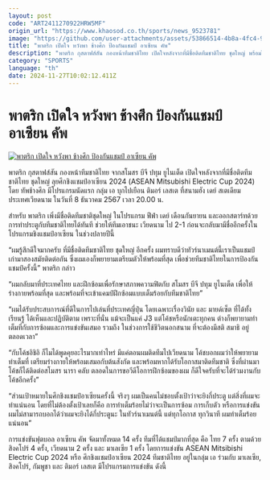 ```yaml
---
layout: post
code: "ART2411270922HRW5MF"
origin_url: "https://www.khaosod.co.th/sports/news_9523781"
image: "https://github.com/user-attachments/assets/53866514-4b8a-4fc4-9fa6-e6efa1038a68"
title: "พาตริก เปิดใจ หวังพา ช้างศึก ป้องกันแชมป์ อาเซียน คัพ"
description: "พาตริก กุสตาฟส์สัน กองหน้าทีมชาติไทย เปิดใจหลังจากที่มีชื่อติดทีมชาติไทย ชุดใหญ่ พร้อมใส่เกินร้อยทุกวินาที หวังพาช้างศึกป้องกันแชมป์ อาเซียน คัพ อีกสมัย"
category: "SPORTS"
language: "th"
date: 2024-11-27T10:02:12.411Z
---
```


# พาตริก เปิดใจ หวังพา ช้างศึก ป้องกันแชมป์ อาเซียน คัพ

[![พาตริก เปิดใจ หวังพา ช้างศึก ป้องกันแชมป์ อาเซียน คัพ](https://www.khaosod.co.th/wpapp/uploads/2024/11/mkot.jpg "พาตริก เปิดใจ หวังพา ช้างศึก ป้องกันแชมป์ อาเซียน คัพ")](https://www.khaosod.co.th/wpapp/uploads/2024/11/mkot.jpg)

พาตริก กุสตาฟส์สัน กองหน้าทีมชาติไทย จากสโมสร บีจี ปทุม ยูไนเต็ด เปิดใจหลังจากที่มีชื่อติดทีมชาติไทย ชุดใหญ่ ลุยศึกชิงแชมป์อาเซียน 2024 (ASEAN Mitsubishi Electric Cup 2024) โดย ทัพช้างศึก มีโปรแกรมนัดแรก กลุ่ม เอ บุกไปเยือน ติมอร์ เลสเต ที่สนามฮัง เดย์ สเตเดียม ประเทศเวียดนาม ในวันที่ 8 ธันวาคม 2567 เวลา 20.00 น.

สำหรับ พาตริก เพิ่งมีชื่อติดทีมชาติชุดใหญ่ ในโปรแกรม ฟีฟ่า เดย์ เดือนกันยายน และออกสตาร์ทด้วยการทำประตูกับทีมชาติไทยได้ทันที ช่วยให้ทีมเอาชนะ เวียดนาม ไป 2-1 ก่อนจะกลับมามีชื่ออีกครั้งในโปรแกรมชิงแชมป์อาเซียน ในช่วงปลายปีนี้

“ผมรู้สึกดีใจมากครับ ที่มีชื่อติดทีมชาติไทย ชุดใหญ่ อีกครั้ง ผมทราบดีว่าทัวร์นาเมนต์นี้เราเป็นแชมป์เก่ามาสองสมัยติดต่อกัน ซึ่งผมเองก็พยายามเตรียมตัวให้พร้อมที่สุด เพื่อช่วยทีมชาติไทยในการป้องกันแชมป์ครั้งนี้” พาตริก กล่าว

“ผมกลับมาที่ประเทศไทย และฝึกซ้อมเพื่อรักษาสภาพความฟิตกับ สโมสร บีจี ปทุม ยูไนเต็ด เพื่อให้ร่างกายพร้อมที่สุด และพร้อมที่จะเข้าแคมป์ฝึกซ้อมแบบเต็มร้อยกับทีมชาติไทย”

“ผมได้รับประสบการณ์ที่ดีในการไปเล่นที่ประเทศญี่ปุ่น โดยเฉพาะเรื่องวินัย และ มายด์เซ็ต ที่ได้ทั้งเรียนรู้ ได้เห็นและปฏิบัติตาม เพราะที่นั่น แม้จะเป็นแค่ J3 แต่โค้ชหรือนักเตะทุกคน ต่างก็พยายามทำเต็มที่กับการซ้อมและการแข่งขันเสมอ รวมถึง ในช่วงการใช้ชีวิตนอกสนาม ที่จะต้องมีสติ สมาธิ อยู่ตลอดเวลา”

“กับโค้ชอิชิอิ ก็ไมได้พูดคุยอะไรมากเท่าไหร่ มีแค่ตอนผมติดทีมไปเวียดนาม โค้ชบอกผมว่าให้พยายามทำเต็มที่ เตรียมร่างกายให้พร้อมเสมอกับต้นสังกัด และพร้อมหากได้รับโอกาสมาติดทีมชาติ ซึ่งที่ผ่านมา โค้ชก็ได้ติดต่อสโมสร นารา คลับ ตลอดในการขอวีดีโอการฝึกซ้อมของผม ก็ดีใจครับที่จะได้ร่วมงานกับโค้ชอีกครั้ง”

“ส่วนเป้าหมายในศึกชิงแชมป์อาเซียนครั้งนี้ จริงๆ ผมเป็นคนไม่ชอบตั้งเป้าว่าจะยิงกี่ประตู แต่สิ่งที่ผมจะทำแน่นอน โดยที่ไม่ต้องตั้งเป้าเลยก็คือ การทำเต็มร้อยไม่ว่าจะเป็นการซ้อม การเก็บตัว หรือการแข่งขัน ผมไม่สามารถบอกได้ว่าผมจะยิงได้กี่ประตูนะ ในทัวร์นาเมนต์นี้ แต่ทุกโอกาส ทุกวินาที ผมทำเต็มร้อยแน่นอน”

การแข่งขันฟุตบอล อาเซียน คัพ จัดมาทั้งหมด 14 ครั้ง ทีมที่ได้แชมป์มากที่สุด คือ ไทย 7 ครั้ง ตามด้วย สิงคโปร์ 4 ครั้ง, เวียดนาม 2 ครั้ง และ มาเลเซีย 1 ครั้ง โดยการแข่งขัน ASEAN Mitsibishi Electric Cup 2024 หรือ ศึกชิงแชมป์อาเซียน 2024 ทีมชาติไทย อยู่ในกลุ่ม เอ ร่วมกับ มาเลเซีย, สิงคโปร์, กัมพูชา และ ติมอร์ เลสเต มีโปรแกรมการแข่งขัน ดังนี้